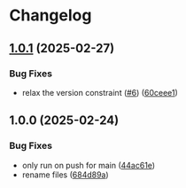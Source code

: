 # Changelog

## [1.0.1](https://github.com/nabeken/terraform-aws-tailscale-ec2/compare/v1.0.0...v1.0.1) (2025-02-27)


### Bug Fixes

* relax the version constraint ([#6](https://github.com/nabeken/terraform-aws-tailscale-ec2/issues/6)) ([60ceee1](https://github.com/nabeken/terraform-aws-tailscale-ec2/commit/60ceee19a95ba15190f89a8ea13653af291cd400))

## 1.0.0 (2025-02-24)


### Bug Fixes

* only run on push for main ([44ac61e](https://github.com/nabeken/terraform-aws-tailscale-ec2/commit/44ac61eb9bc4b27b7a54769567fdffce3908bb98))
* rename files ([684d89a](https://github.com/nabeken/terraform-aws-tailscale-ec2/commit/684d89a72529804d5884e613edf18a0150ef5809))
